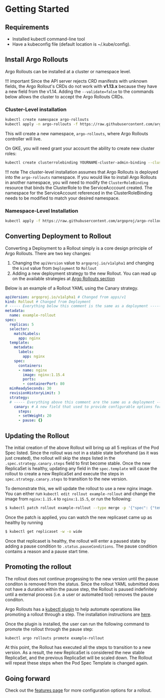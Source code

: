 # Getting Started

## Requirements
- Installed kubectl command-line tool
- Have a kubeconfig file (default location is ~/.kube/config).

## Install Argo Rollouts
Argo Rollouts can be installed at a cluster or namespace level. 

!!! important
    Since the API server rejects CRD manifests with unknown fields, the Argo Rollout's CRDs do not work with **v1.13.x** 
    because they have a new field from the v1.14. Adding the `--validate=false` to the commands below allows the cluster to 
    accept the Argo Rollouts CRDs.

### Cluster-Level installation

```bash
kubectl create namespace argo-rollouts
kubectl apply -n argo-rollouts -f https://raw.githubusercontent.com/argoproj/argo-rollouts/stable/manifests/install.yaml
```

This will create a new namespace, `argo-rollouts`, where Argo Rollouts controller will live.

On GKE, you will need grant your account the ability to create new cluster roles:
    
```bash
kubectl create clusterrolebinding YOURNAME-cluster-admin-binding --clusterrole=cluster-admin --user=YOUREMAIL@gmail.com
```

!!! note 
    The cluster-level installation assumes that Argo Rollouts is deployed into the `argo-rollouts` namespace. If you would like to install Argo Rollouts in another namespace, you will need to modify the `ClusterRoleBinding` resource that binds the ClusterRole to the ServiceAcccount created. The namespace for the ServiceAccount referenced in the ClusterRoleBinding needs to be modified to match your desired namespace.

### Namespace-Level Installation
```bash
kubectl apply -f https://raw.githubusercontent.com/argoproj/argo-rollouts/stable/manifests/namespace-install.yaml
```

## Converting Deployment to Rollout
Converting a Deployment to a Rollout simply is a core design principle of Argo Rollouts. There are two key changes:

1. Changing the `apiVersion` value to `argoproj.io/v1alpha1` and changing the `kind` value from `Deployment` to `Rollout`
1. Adding a new deployment strategy to the new Rollout. You can read up on the available strategies at [Argo Rollouts section](index.md)

Below is an example of a Rollout YAML using the Canary strategy.

```yaml
apiVersion: argoproj.io/v1alpha1 # Changed from apps/v1
kind: Rollout # Changed from Deployment
# ----- Everything below this comment is the same as a deployment -----
metadata:
  name: example-rollout
spec:
  replicas: 5
  selector:
    matchLabels:
      app: nginx
  template:
    metadata:
      labels:
        app: nginx
    spec:
      containers:
      - name: nginx
        image: nginx:1.15.4
        ports:
        - containerPort: 80
  minReadySeconds: 30
  revisionHistoryLimit: 3
  strategy:
  # ----- Everything above this comment are the same as a deployment -----
    canary: # A new field that used to provide configurable options for a Canary strategy
      steps:
      - setWeight: 20
      - pause: {}
```

## Updating the Rollout
The initial creation of the above Rollout will bring up all 5 replicas of the Pod Spec listed. Since the rollout was not in a stable state beforehand (as it was just created), the rollout will skip the steps listed in the `.spec.strategy.canary.steps` field to first become stable. Once the new ReplicaSet is healthy, updating any field in the `spec.template` will cause the rollout to create a new ReplicaSet and execute the steps in `spec.strategy.canary.steps` to transition to the new version.

To demonstrate this, we will update the rollout to use a new nginx image. You can either run `kubectl edit rollout example-rollout` and change the image from `nginx:1.15.4` to `nginx:1.15.5`, or run the following:

```bash
$ kubectl patch rollout example-rollout --type merge -p '{"spec": {"template": { "spec": { "containers": [{"name": "nginx","image": "nginx:1.15.5"}]}}}}'
```

Once the patch is applied, you can watch the new replicaset came up as healthy by running 
```bash 
$ kubectl get replicaset -w -o wide
```
Once that replicaset is healthy, the rollout will enter a paused state by adding a pause condition to `.status.pauseConditions`. The pause condition contains a reason and a pause start time.

## Promoting the rollout
The rollout does not continue progessing to the new version until the pause conditon is removed from the status. Since the rollout YAML submitted does not have a duration within the pause step, the Rollout is paused indefinitely until a external process (i.e. a user or automated tool) removes the pause conditon.

Argo Rollouts has a [kubectl plugin](features/kubectl-plugin.md) to help automate operations like promoting a rollout through a step. The installation instructions are [here](features/kubectl-plugin.md#installation).

Once the plugin is installed, the user can run the following command to promote the rollout through the pause step:

```bash
kubectl argo rollouts promote example-rollout

```

At this point, the Rollout has executed all the steps to transition to a new version. As a result, the new ReplicaSet is considered the new stable ReplicaSet, and the previous ReplicaSet will be scaled down. The Rollout will repeat these steps when the Pod Spec Template is changed again.

## Going forward
Check out the [features page](features/index.md) for more configuration options for a rollout.
